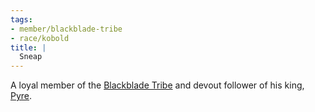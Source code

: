 ```yaml
---
tags:
- member/blackblade-tribe
- race/kobold
title: |
  Sneap
---
```


A loyal member of the [Blackblade Tribe](Groups/Blackblade%20Tribe.md) and devout follower of his king, [Pyre](People/Party/Pyre.md).
